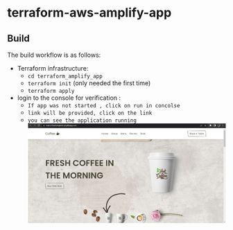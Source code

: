 # terraform-aws-amplify-app
## Build ##

The build workflow is as follows:

 - Terraform infrastructure:
   * `cd terraform_amplify_app`
   * `terraform init` (only needed the first time)
   * `terraform apply`
 - login to the console for verification :
   * `If app was not started , click on run in concolse`
   * `link will be provided, click on the link`
   * `you can see the application running`
![screenshot](https://github.com/Sudhirreddy07/terraform_amplify_app/blob/main/Screenshot%202023-10-20%20230126.png)
     
